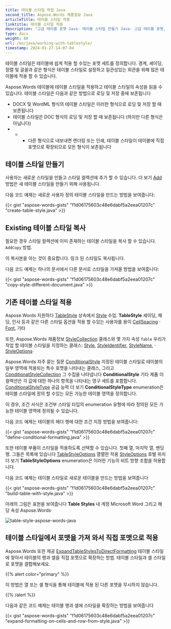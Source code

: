 ```yaml
---
title: 테이블 스타일 작업 Java
second_title: Aspose.Words 제품정보 Java
articleTitle: 테이블 스타일 적용
linktitle: 테이블 스타일 적용
description: "고급 테이블 포맷 Java· 테이블 스타일 만들기 Java· 고급 테이블 포맷, 테이블 스타일에 대한 소개 Java·"
type: docs
weight: 80
url: /ko/java/working-with-tablestyle/
timestamp: 2024-01-27-14-07-04
---
```


테이블 스타일은 테이블에 쉽게 적용 할 수있는 포맷 세트를 정의합니다. 경계, 셰이딩, 정렬 및 글꼴과 같은 형식은 테이블 스타일로 설정하고 일관성있는 외관을 위해 많은 테이블에 적용 할 수 있습니다.

Aspose.Words 테이블에 테이블 스타일을 적용하고 테이블 스타일의 속성을 읽을 수 있습니다. 테이블 스타일은 다음과 같은 방법으로 로딩 및 저장 중에 보존됩니다

- DOCX 및 WordML 형식의 테이블 스타일은 이러한 형식으로 로딩 및 저장 할 때 보존됩니다
- 테이블 스타일은 DOC 형식의 로딩 및 저장 할 때 보존됩니다 (하지만 다른 형식은 아닙니다)
- - - 다른 형식으로 내보내면 렌더링 또는 인쇄, 테이블 스타일이 테이블에 직접 포맷으로 확장되므로 모든 형식이 보존됩니다

## 테이블 스타일 만들기

사용자는 새로운 스타일을 만들고 스타일 컬렉션에 추가 할 수 있습니다. 더 보기 [Add](https://reference.aspose.com/words/java/com.aspose.words/stylecollection/) 방법은 새 테이블 스타일을 만들기 위해 사용됩니다.

다음 코드 예제는 새로운 사용자 정의 테이블 스타일을 만드는 방법을 보여줍니다:

{{< gist "aspose-words-gists" "f1d06175603c48e6dabf5a2eea01207c" "create-table-style.java" >}}

## Existing 테이블 스타일 복사

필요한 경우 스타일 컬렉션에 이미 존재하는 테이블 스타일을 복사 할 수 있습니다. `AddCopy` 방법.

이 복사본을 아는 것이 중요합니다. 링크 된 스타일도 복사됩니다.

다음 코드 예제는 하나의 문서에서 다른 문서로 스타일을 가져올 방법을 보여줍니다:

{{< gist "aspose-words-gists" "f1d06175603c48e6dabf5a2eea01207c" "copy-style-different-document.java" >}}

## 기존 테이블 스타일 적용

Aspose.Words 지원하다 [TableStyle](https://reference.aspose.com/words/java/com.aspose.words/tablestyle/) 상속에서 [Style](https://reference.aspose.com/words/java/com.aspose.words/style/) 수업. **TableStyle** 셰이딩, 패딩, 인사 등과 같은 다른 스타일 옵션을 적용 할 수있는 사용자를 용이 [CellSpacing](https://reference.aspose.com/words/java/com.aspose.words/tablestyle/#getCellSpacing) · [Font](https://reference.aspose.com/words/java/com.aspose.words/tablestyle/#getFont), 기타

또한, Aspose.Words 제품정보 [StyleCollection](https://reference.aspose.com/words/java/com.aspose.words/stylecollection/) 클래스와 몇 가지 속성 `Table` 우리가 작업 할 테이블 스타일을 지정하는 클래스: [Style](https://reference.aspose.com/words/java/com.aspose.words/table/#getStyle), [StyleIdentifier](https://reference.aspose.com/words/java/com.aspose.words/table/#setStyleIdentifier-int), [StyleName](https://reference.aspose.com/words/java/com.aspose.words/table/#getStyleName), · [StyleOptions](https://reference.aspose.com/words/java/com.aspose.words/table/#setStyleOptions-int)·

Aspose.Words 자주 묻는 질문 [ConditionalStyle](https://reference.aspose.com/words/java/com.aspose.words/conditionalstyle/) 지정된 테이블 스타일로 테이블의 일부 영역에 적용되는 특수 포맷을 나타내는 클래스, 그리고 [ConditionalStyleCollection](https://reference.aspose.com/words/java/com.aspose.words/conditionalstylecollection/) 그 수집을 나타냅니다 **ConditionalStyle** 기타 제품 이 컬렉션은 각 값에 대한 하나의 항목을 나타내는 영구 세트를 포함합니다. [ConditionalStyleType](https://reference.aspose.com/words/java/com.aspose.words/conditionalstyletype/) 공급 능력 더 보기 **ConditionalStyleType** enumeration은 테이블 스타일에 정의 할 수있는 모든 가능한 테이블 영역을 정의합니다.

이 경우, 조건 서식은 조건부 스타일 타입의 enumeration 유형에 따라 정의된 모든 가능한 테이블 영역에 정의될 수 있습니다.

다음 코드 예제는 테이블의 헤더 행에 대한 조건 지정 방법을 보여줍니다:

{{< gist "aspose-words-gists" "f1d06175603c48e6dabf5a2eea01207c" "define-conditional-formatting.java" >}}

또한 테이블 부품이 스타일을 적용하도록 선택할 수 있습니다. 첫째 열, 마지막 열, 밴딩 행. 그들은 목록에 있습니다 [TableStyleOptions](https://reference.aspose.com/words/java/com.aspose.words/tablestyleoptions/) 열렬한 적용 [StyleOptions](https://reference.aspose.com/words/java/com.aspose.words/table/#getStyleOptions) 호텔 위치 더 보기 **TableStyleOptions** enumeration은 이러한 기능의 비트 방향 조합을 허용합니다.

다음 코드 예제는 테이블 스타일로 새로운 테이블을 만드는 방법을 보여줍니다

{{< gist "aspose-words-gists" "f1d06175603c48e6dabf5a2eea01207c" "build-table-with-style.java" >}}

아래의 그림은 표현을 보여줍니다 **Table Styles** 내 계정 Microsoft Word 그리고 해당 속성 Aspose.Words·

![table-style-aspose-words-java](/words/java/working-with-tablestyle/working-with-table-styles-1.png)

## 테이블 스타일에서 포맷을 가져 와서 직접 포맷으로 적용

Aspose.Words 또한 제공 [ExpandTableStylesToDirectFormatting](https://reference.aspose.com/words/java/com.aspose.words/document/#expandTableStylesToDirectFormatting) 테이블 스타일에 찾아서 테이블의 행과 셀을 직접 포맷으로 확장하는 방법. 테이블 스타일과 셀 스타일로 포맷을 결합해보세요.

{{% alert color="primary" %}}

이 방법은 열 또는 셀 형식을 통해 테이블에 적용 된 다른 포맷을 무시하지 않습니다.

{{% /alert %}}

다음과 같은 코드 예제는 테이블 행과 셀에 스타일을 확장하는 방법을 보여줍니다

{{< gist "aspose-words-gists" "f1d06175603c48e6dabf5a2eea01207c" "expand-formatting-on-cells-and-row-from-style.java" >}}
